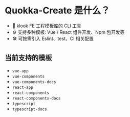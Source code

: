 # Quokka-Create 是什么？

- 📝 klook FE 工程模板库的 CLI 工具
- ⚙️ 支持多种模板: Vue / React 组件开发、Npm 包开发等
- 🛠️ 可按需引入 Eslint、test、CI 相关配置

## 当前支持的模板

- `vue-app`
- `vue-components`
- `vue-components-docs`
- `react-app`
- `react-components`
- `react-components-docs`
- `typescript`
- `typescript-docs`
